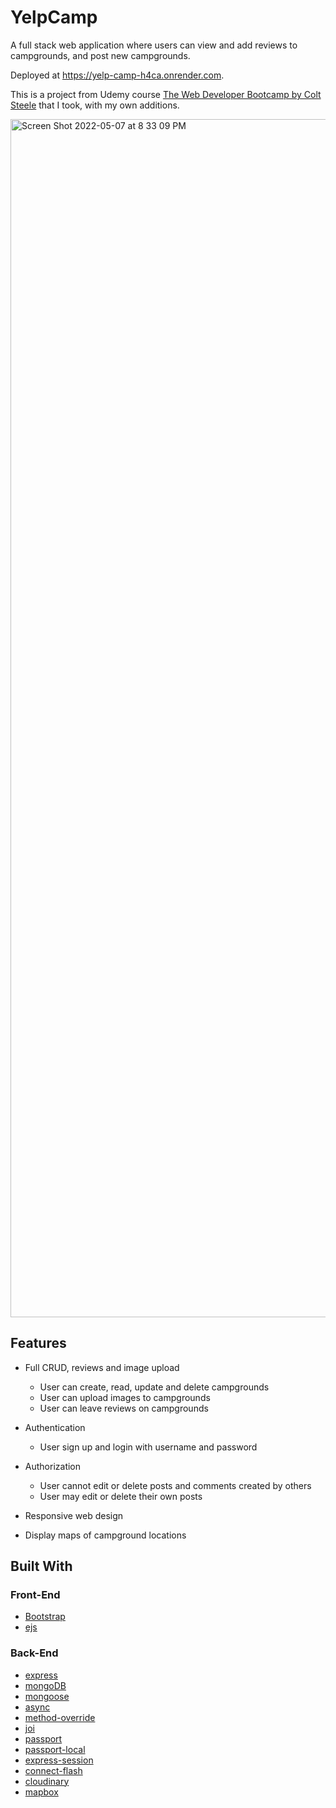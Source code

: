 # YelpCamp

A full stack web application where users can view and add reviews to campgrounds, and post new campgrounds. 

Deployed at https://yelp-camp-h4ca.onrender.com. 

This is a project from Udemy course [The Web Developer Bootcamp by Colt Steele](https://www.udemy.com/the-web-developer-bootcamp/) that I took, with my own additions.


<img width="1917" alt="Screen Shot 2022-05-07 at 8 33 09 PM" src="https://user-images.githubusercontent.com/73370828/167276717-c5d2f74f-fe00-44b7-9c68-cd9b5841046d.png">


## Features

* Full CRUD, reviews and image upload
  * User can create, read, update and delete campgrounds
  * User can upload images to campgrounds
  * User can leave reviews on campgrounds
  
* Authentication
  * User sign up and login with username and password
 
* Authorization
  * User cannot edit or delete posts and comments created by others
  * User may edit or delete their own posts
  
* Responsive web design

* Display maps of campground locations

## Built With

### Front-End

* [Bootstrap](https://getbootstrap.com/docs/5.0/)
* [ejs](http://ejs.co/)

### Back-End

* [express](https://expressjs.com/)
* [mongoDB](https://www.mongodb.com/)
* [mongoose](http://mongoosejs.com/)
* [async](http://caolan.github.io/async/)
* [method-override](https://github.com/expressjs/method-override#method-override)
* [joi](https://joi.dev/api/?v=17.6.0)
* [passport](http://www.passportjs.org/)
* [passport-local](https://github.com/jaredhanson/passport-local#passport-local)
* [express-session](https://github.com/expressjs/session#express-session)
* [connect-flash](https://github.com/jaredhanson/connect-flash#connect-flash)
* [cloudinary](https://cloudinary.com/)
* [mapbox](https://www.mapbox.com/)


